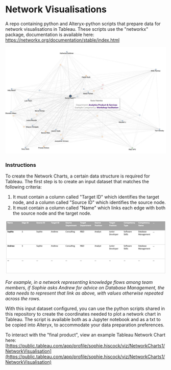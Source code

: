 # Network Visualisations
A repo containing python and Alteryx-python scripts that prepare data for network visualisations in Tableau.
These scripts use the "networkx" package, documentation is available here: https://networkx.org/documentation/stable/index.html

![Network Screenshot - Filtered](images/Network%20Screenshot%20-%20Filtered.JPG)

### Instructions
To create the Network Charts, a certain data structure is required for Tableau. The first step is to create an input dataset that matches the following criteria:
  1. It must contain a column called "Target ID" which identifies the target node, and a column called "Source ID" which identifies the source node.
  2. It must contain a column called "Name" which links each edge with both the source node and the target node.

![Example Data Structure](images/Example%20Data%20Structure.JPG)

*For example, in a network representing knowledge flows among team members, if Sophie asks Andrew for advice on Database Management, the data needs to represent that link as above, with values otherwise repeated across the rows.*

With this input dataset configured, you can use the python scripts shared in this repository to create the coordinates needed to plot a network chart in Tableau. The script is available both as a Jupyter notebook and as a txt to be copied into Alteryx, to accommodate your data preparation preferences.

To interact with the "final product", view an example Tableau Network Chart here:
[https://public.tableau.com/app/profile/sophie.hiscock/viz/NetworkCharts1/NetworkVisualisation](https://public.tableau.com/app/profile/sophie.hiscock/viz/NetworkCharts1/NetworkVisualisation)

